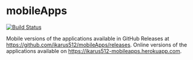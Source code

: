 # mobileApps

[![Build Status](https://travis-ci.org/ikarus512/mobileApps.svg?branch=master)](https://travis-ci.org/ikarus512/mobileApps)

Mobile versions of the applications available in GitHub Releases at https://github.com/ikarus512/mobileApps/releases.
Online versions of the applications available on https://ikarus512-mobileapps.herokuapp.com.
